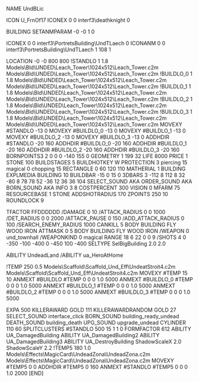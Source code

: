 NAME UndBLic

ICON U_FrnOf17
ICONEX 0 0 interf3\deathknight 0

BUILDING
SETANMPARAM -0 -0 1 0

ICONEX 0 0 interf3\PortretsBuilding\UndTLaech 0
ICONANM 0 0 interf3\PortretsBuilding\UndTLaech 1 108 1

LOCATION -0 -0 800 800
!STANDLO      1 1.8 Models\Bld\UNDED\Leach_Tower\1024x512\Leach_Tower.c2m Models\Bld\UNDED\Leach_Tower\1024x512\Leach_Tower.c2m
!BUILDLO_0    1 1.8 Models\Bld\UNDED\Leach_Tower\1024x512\Leach_Tower.c2m Models\Bld\UNDED\Leach_Tower\1024x512\Leach_Tower.c2m
!BUILDLO_1    1 1.8 Models\Bld\UNDED\Leach_Tower\1024x512\Leach_Tower.c2m Models\Bld\UNDED\Leach_Tower\1024x512\Leach_Tower.c2m
!BUILDLO_2    1 1.8 Models\Bld\UNDED\Leach_Tower\1024x512\Leach_Tower.c2m Models\Bld\UNDED\Leach_Tower\1024x512\Leach_Tower.c2m
!BUILDLO_3    1 1.8 Models\Bld\UNDED\Leach_Tower\1024x512\Leach_Tower.c2m Models\Bld\UNDED\Leach_Tower\1024x512\Leach_Tower.c2m
MOVEXY #STANDLO   -13 0
MOVEXY #BUILDLO_0 -13 0
MOVEXY #BUILDLO_1 -13 0
MOVEXY #BUILDLO_2 -13 0
MOVEXY #BUILDLO_3 -13 0
ADDHDIR #STANDLO -20 160
ADDHDIR #BUILDLO_0 -20 160
ADDHDIR #BUILDLO_1 -20 160
ADDHDIR #BUILDLO_2 -20 160
ADDHDIR #BUILDLO_3 -20 160
BORNPOINTS3 2  0 0 0 -140 155 0
GEOMETRY 1 199 32
LIFE     8000
PRICE 1 STONE 100
BUILDSTAGES 5
BUILDHOTKEY		W
PROTECTION 3 piercing 15 magical 0 chopping 15
RECTANGLE    0 60 120 110
MATHERIAL 1 BUILDING
EXPLMEDIA
BUILDING 10
BUILDBAR    -15 0 15 0
3DBARS 3 -112 8 112 8 32 -80 8 78 78 52  -36 12 36 36 104
SELECT_SOUND AKA
ORDER_SOUND AKA
BORN_SOUND   AKA
INFO 3 8
COSTPERCENT 300
VISION 0
MFARM 75
RESOURCEBASE 1 STONE
ADDSHOTRADIUS 170
ZPOINTS 250 10
ROUNDLOCK 9

TFACTOR FFDDDDDD
/DAMAGE   0 10
/ATTACK_RADIUS 0 0 1000
/DET_RADIUS 0 0 2000
/ATTACK_PAUSE 0 150
/ADD_ATTACK_RADIUS  0 100
/SEARCH_ENEMY_RADIUS 1000
CANKILL 5 BODY BUILDING FLY WOOD IRON
ATTMASK 0 5 BODY BUILDING FLY WOOD IRON
/WEAPON 0 und_townhall
/WEAPONKIND 0 magical
RANGE    18 6 22 0 0 9
/SHOTS      4   0 -350 -100 -400 0 -450 100 -400
SELTYPE SelBigBuilding 2.0 2.0

ABILITY UndeadLand
/ABILITY ua_HeroAtHome

!TEMP 250 0.5 Models\Scaffold\Scaffold_Und_Eff\UndeatStroit4.c2m Models\Scaffold\Scaffold_Und_Eff\UndeatStroit4.c2m
MOVEXY  #TEMP 15 10
ANMEXT #BUILDLO #TEMP  0 0 0 1.0 5000
ANMEXT #BUILDLO_0 #TEMP  0 0 0 1.0 5000
ANMEXT #BUILDLO_1 #TEMP  0 0 0 1.0 5000
ANMEXT #BUILDLO_2 #TEMP  0 0 0 1.0 5000
ANMEXT #BUILDLO_3 #TEMP  0 0 0 1.0 5000

EXPA 500
KILLERAWARD             GOLD 111
KILLERAWARDRANDOM       GOLD 27
SELECT_SOUND interface_click
BORN_SOUND building_ready_undead
DEATH_SOUND building_death
UPG_SOUND upgrade_undead
CYLINDER 110 60
SPLITCLUSTERS #STANDLO 500 15 1 1 0
FORMFACTOR 612
ABILITY UA_DamagedBuilding
ABILITY UA_DamagedBuilding2
ABILITY UA_DamagedBuilding3
ABILITY UA_DestroyBuilding
ShadowScaleX 2.0
ShadowScaleY 2.2
!TEMP5 180 1.0 Models\Effects\MagicCard\UndeadZona\UndeadZona.c2m Models\Effects\MagicCard\UndeadZona\UndeadZona.c2m
MOVEXY  #TEMP5 0 0
ADDHDIR #TEMP5 0 160
ANMEXT #STANDLO #TEMP5 0 0 0 1.0 2000
[END]
